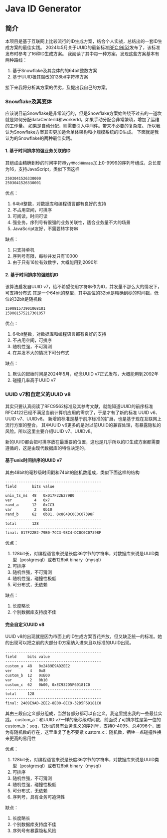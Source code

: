 # Java ID Generator

## 简介

本项目是基于互联网上比较流行的ID生成方案，结合个人实战，总结出的一套ID生成方案的最佳实践。
2024年5月关于UUID的最新标准[RFC 9652](https://www.rfc-editor.org/rfc/rfc9562.html)发布了，该标准发布时参考了16种ID生成方案。
我阅读了其中每一种方案，发现这些方案基本有两种路线：
1. 基于Snowflake及其变体的的64bit整数方案
2. 基于UUID极其魔改的128bit字符串方案

接下来我将分析其方案的优劣，及提出我自己的方案。

### Snowflake及其变体

应该说目前Snowflake是非常流行的，但是Snowflake方案始终绕不过去的一道坎就是如何分配dataCenterId和workerId。如果手动分配会非常繁琐，增加了运维的工作量。
如果是自动分配，则需要引入中间件。带来不必要的复杂度。
所以我认为Snowflake方案其实更加适合单体架构和小规模系统的ID生成。
下面就是我认为的Snowflake的两种最佳实践。

#### 1. 基于时间排序的强业务关联的ID
其组成由精确到秒的时间字符串`yyMMddHHmmss`加上0-9999的序列号组成，总长度为16，支持JavaScript，类似下面这样
```markdown
2503041526330000
2503041526330001
```
优点：
1. 64bit整数，对数据库和编程语言都有良好的支持
2. 不占用空间，可排序
3. 可阅读，时间可读
4. 强业务，序列号有很强的业务关联性，适合业务量不大的场景
5. JavaScript友好，不需要转字符串

缺点：
1. 只支持单机
2. 序列号有限，每秒并发只有10000
3. 由于只有16位有效数字，大概能用到2090年

#### 2. 基于时间排序的强随机ID
该算法启发自UUID v7，给不希望使用字符串作为ID，并发量不那么大的情况下，可支持分布式
其是一个64bit的整型，其中高位的32bit是精确到秒的时间戳，低位的32bit是随机数
```markdown
159081573901068181
159081575217301057
```

优点：
1. 64bit整数，对数据库和编程语言都有良好的支持
2. 不占用空间，可排序
3. 随机性强，不可猜测
4. 在并发不大的情况下可分布式

缺点：
1. 默认的起始时间是2024年5月，纪念UUID v7正式发布，大概能用到2092年
2. 碰撞几率高于UUID v7

### UUID v7和自定义的UUID v8

其实只要认真阅读了RFC9562标准及其参考文献，就能知道UUID的前序标准RFC4122已经不满足当前计算机应用的需求了，于是才有了新的标准
UUID v6、UUID v7、UUIDv8。
新增的标准是基于前序标准的扩展，也是基于现在互联网上流行方案的整合。
其中UUID v6更多的是对以前UUID的兼容处理，有暴露隐私的风险。所以这里主要介绍UUID v7、UUIDv8。

新的UUID都会把可排序放在最重要的位置，这也是几乎所以的ID生成方案都需要遵循的，这是由现代数据库的特性决定的。

#### 基于unix时间排序的UUID v7

其由48bit的毫秒级时间戳和74bit的随机数组成，类似下面这样的结构
```markdown
-------------------------------------------
field       bits value
-------------------------------------------
unix_ts_ms  48   0x017F22E279B0
ver          4   0x7
rand_a      12   0xCC3
var          2   0b10
rand_b      62   0b01, 0x8C4DC0C0C07398F
-------------------------------------------
total       128
-------------------------------------------
final: 017F22E2-79B0-7CC3-98C4-DC0C0C07398F
```

优点：
1. 128bit长，对编程语言来说是长度36字节的字符串，对数据库来说是UUID类型（postgresql）或者128bit binary（mysql）
2. 可排序
3. 随机性强，不可猜测
4. 随机性强，碰撞性极低
5. 可分布式，无依赖

缺点：
1. 长度略长
2. 个别数据库支持度不佳


#### 完全自定义UUID v8

UUID v8的出现就是因为市面上的ID生成方案百花齐放，但又缺乏统一的标准。她的出现可以把之前的大部分ID方案纳入进来且以标准的UUID出现。

```markdown
-------------------------------------------
field     bits value
-------------------------------------------
custom_a  48   0x2489E9AD2EE2
ver        4   0x8
custom_b  12   0xE00
var        2   0b10
custom_c  62   0b00, 0xEC932D5F69181C0
-------------------------------------------
total     128
-------------------------------------------
final: 2489E9AD-2EE2-8E00-8EC9-32D5F69181C0
```
其由三段自定义部分组成，当然各部分都可以自定义。我这里提出我的一些最佳实践。
custom_a：和UUID v7一样的毫秒级时间戳，前面说了可排序性是第一位的
custom_b：seq，12bit的具有业务含义的序列号，支持0-4095，总4096个，因为有随机数的存在，这里重复了也不要紧
custom_c：随机数，牺牲一点碰撞性换来更高的易用性

优点：
1. 128bit长，对编程语言来说是长度36字节的字符串，对数据库来说是UUID类型（postgresql）或者128bit binary（mysql）
2. 可排序
3. 随机性强，不可猜测
4. 随机性强，碰撞性极低
5. 可分布式，无依赖
6. 序列号，具有业务可追溯性

缺点：
1. 长度略长
2. 个别数据库支持度不佳
3. 序列号有暴露隐私风险

